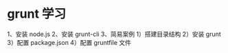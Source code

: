 # grunt 学习

1、安装 node.js
2、安装 grunt-cli
3、简易案例
    1）搭建目录结构
    2）安装 grunt
    3）配置 package.json
    4）配置 gruntfile 文件
